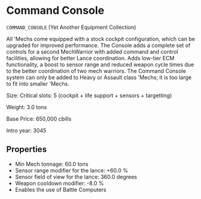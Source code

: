 # Command Console

`COMMAND_CONSOLE` (Yet Another Equipment Collection)

All 'Mechs come equipped with a stock cockpit configuration, which can be upgraded for improved performance. The Console adds a complete set of controls for a second MechWarrior with added command and control facilities, allowing for better Lance coordination.
Adds low-tier ECM functionality, a boost to sensor range and reduced weapon cycle times due to the better coordination of two mech warriors.
The Command Console system can only be added to Heavy or Assault class 'Mechs; it is too large to fit into smaller 'Mechs.

Size: Critical slots: 5 (cockpit +  life support +  sensors +  targetting)

Weight: 3.0 tons

Base Price: 650,000 cbills

Intro year: 3045

## Properties
* Min Mech tonnage: 60.0 tons
* Sensor range modifier for the lance: +60.0 %
* Sensor field of view for the lance: 360.0 degrees
* Weapon cooldown modifier: -8.0 %
* Enables the use of Battle Computers
